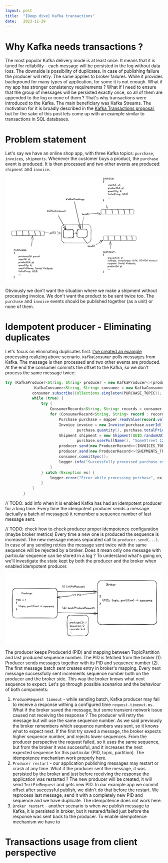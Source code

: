 ```yaml
---
layout: post
title:  "[Deep dive] Kafka transactions"
date:   2023-11-29
---
```


# Why Kafka needs transactions ?
The most popular Kafka delivery mode is at least once. It means that it is tuned for reliability - each message will be persisted
in the log without data loss. The downside is possibility of duplicates. In case of publishing failure the producer will retry. 
The same applies to broker failures. While it provides background for many types of application, for some it is not
enough. What if my app has stronger consistency requirements ? What if I need to ensure that the group of messages will be 
persisted exactly once, so all of them are appended to the log or none of them ?
That's why transactions were introduced to the Kafka. The main beneficiary was Kafka Streams. The motivation for it is
broadly described in the [Kafka Transactions proposal](https://cwiki.apache.org/confluence/display/KAFKA/KIP-98+-+Exactly+Once+Delivery+and+Transactional+Messaging#KIP98ExactlyOnceDeliveryandTransactionalMessaging-Status),
but for the sake of this post lets come up with an example similar to transactions in SQL databases.

# Problem statement
Let's say we have an online shop app, with three Kafka topics: `purchase`, `invoices`, `shipments`. Whenever the customer buys
a product, the `purchase` event is produced. It is then processed and two other events are produced:
`shipment` and `invoice`. 

![three-topics.png](/img/transactions/three-topics.png)

Obviously we don't want the situation where we make a shipment without processing invoice. We don't want the product
to be sent twice too. The `purchase` and `invoice` events should be published together (as a unit) or none of them.

# Idempotent producer - Eliminating duplicates
Let's focus on eliminating duplicates first. [I've created an example](TODO://link-do-repo) processing realizing above scenario.
`KafkaConsumer` polls messages from Kafka. The message is then processed and two other events are produced. At the end the consumer
commits the offset to the Kafka, so we don't process the same message twice:

```java
try (KafkaProducer<String, String> producer = new KafkaProducer<>(producerProps);
             KafkaConsumer<String, String> consumer = new KafkaConsumer<>(consumerProps)) {
            consumer.subscribe(Collections.singleton(PURCHASE_TOPIC));
            while (true) {
                try {
                    ConsumerRecords<String, String> records = consumer.poll(Duration.ofMillis(100));
                    for (ConsumerRecord<String, String> record : records) {
                        Purchase purchase = mapper.readValue(record.value(), Purchase.class);
                        Invoice invoice = new Invoice(purchase.userId(), purchase.productId(),
                                purchase.quantity(), purchase.totalPrice());
                        Shipment shipment = new Shipment(UUID.randomUUID().toString(), purchase.productId(),
                                purchase.userFullName(), "SomeStreet 12/18, 00-006 Warsaw", purchase.quantity());
                        producer.send(new ProducerRecord<>(INVOICES_TOPIC, mapper.writeValueAsString(invoice))).get();
                        producer.send(new ProducerRecord<>(SHIPMENTS_TOPIC, mapper.writeValueAsString(shipment))).get();
                        consumer.commitSync();
                        logger.info("Successfully processed purchase event: {}", purchase);
                    }
                } catch (Exception ex) {
                    logger.error("Error while processing purchase", ex);
                }
            }
        }
```

// TODO: add info when it is enabled
Kafka has had an idempotent producer for a long time. Every time the idempotent producer
sends a message (actually a batch of messages) it remember a sequence number of last message sent.

// TODO: check how to check producer proper idempotence configuration (maybe broker metrics)
Every time a new one is produced the sequence is increased. The new message means separated call to `producer.send(...)`.
In case of any sending retries the message sent twice with the same sequence will be rejected by a broker. Does it mean only one message with
particular sequence can be stored in a log ? 
To understand what's going on, we'll investigate the state kept by both the producer and the broker when enabled idempotent producer.

![idempotent-producer.png](/img/transactions/idempotent-producer.png)

The producer keeps ProducerId (PID) and mapping between TopicPartition and last produced sequence number. The PID is fetched
from the broker (1). Producer sends messages together with its PID and sequence number (2). The first message batch sent creates entry 
in broker's mapping. Every next message successfully sent increments sequence number both on the producer and the broker side. 
This way the broker knows what next sequence to expect. Let's go through possible scenarios and the behaviour of both components:  

1. `ProduceRequest timeout` - while sending batch, Kafka producer may fail to receive a response withing a configured time `request.timeout.ms`. 
What if the broker saved the message, but some transient network issue caused not receiving the response ? The producer will retry 
the message but will use the same sequence number. As we said previously the broker remembers which sequence numbers was sent, so it
knows what to expect next. If the first try saved a message, the broker expects higher sequence number, and rejects lower sequences.
From the producer perspective the request failed, so it uses the same sequence, but from the broker it was successful, and it increases the
next expected sequence for this particular (PID, topic, partition). The idempotence mechanism work properly here.
2. `Producer restart` - our application publishing messages may restart or crash at any time. What if the producer sent the message,
it was persisted by the broker and just before receiving the response the application was restarted ? The new producer will be 
created, it will send `InitPidRequest` and gets new PID. In our example app we commit offset after successful publish, 
we didn't do that before the restart. We reprocess last message, send it with a completely new PID and sequence and we have duplicate. 
The idempotence does not work here. 
3. `Broker restart` - another scenario is when we publish message to Kafka, it is persisted in broker, but it restared/failed just 
before the response was sent back to the producer. To enable idempotence mechanism we have to  

# Transactions usage from client perspective
